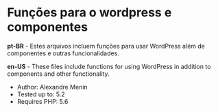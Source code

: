 # Funções para o wordpress e componentes

**pt-BR** - Estes arquivos incluem funções para usar WordPress além de componentes e outras funcionalidades.

**en-US** - These files include functions for using WordPress in addition to components and other functionality.

- Author: Alexandre Menin
- Tested up to: 5.2
- Requires PHP: 5.6
